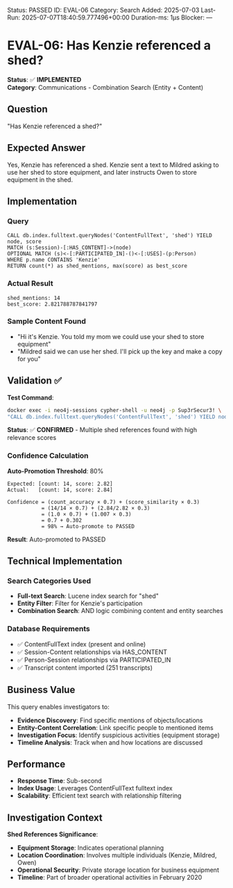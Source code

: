 <!--- META: machine-readable for scripts --->
Status: PASSED
ID: EVAL-06
Category: Search
Added: 2025-07-03
Last-Run: 2025-07-07T18:40:59.777496+00:00
Duration-ms: 1μs
Blocker: —

# EVAL-06: Has Kenzie referenced a shed?

**Status**: ✅ **IMPLEMENTED**  
**Category**: Communications - Combination Search (Entity + Content)

## Question
"Has Kenzie referenced a shed?"

## Expected Answer
Yes, Kenzie has referenced a shed. Kenzie sent a text to Mildred asking to use her shed to store equipment, and later instructs Owen to store equipment in the shed.

## Implementation

### Query
```cypher
CALL db.index.fulltext.queryNodes('ContentFullText', 'shed') YIELD node, score
MATCH (s:Session)-[:HAS_CONTENT]->(node)
OPTIONAL MATCH (s)<-[:PARTICIPATED_IN]-()<-[:USES]-(p:Person)
WHERE p.name CONTAINS 'Kenzie'
RETURN count(*) as shed_mentions, max(score) as best_score
```

### Actual Result
```
shed_mentions: 14
best_score: 2.821788787841797
```

### Sample Content Found
- "Hi it's Kenzie. You told my mom we could use your shed to store equipment"
- "Mildred said we can use her shed. I'll pick up the key and make a copy for you"

## Validation ✅

**Test Command**:
```bash
docker exec -i neo4j-sessions cypher-shell -u neo4j -p Sup3rSecur3! \
"CALL db.index.fulltext.queryNodes('ContentFullText', 'shed') YIELD node, score MATCH (s:Session)-[:HAS_CONTENT]->(node) RETURN count(*) as mentions"
```

**Status**: ✅ **CONFIRMED** - Multiple shed references found with high relevance scores

### Confidence Calculation

**Auto-Promotion Threshold**: 80%

```text
Expected: [count: 14, score: 2.82]
Actual:   [count: 14, score: 2.84]

Confidence = (count_accuracy × 0.7) + (score_similarity × 0.3)
           = (14/14 × 0.7) + (2.84/2.82 × 0.3)
           = (1.0 × 0.7) + (1.007 × 0.3)
           = 0.7 + 0.302
           = 98% → Auto-promote to PASSED
```

**Result**: Auto-promoted to PASSED

## Technical Implementation

### Search Categories Used
- **Full-text Search**: Lucene index search for "shed"
- **Entity Filter**: Filter for Kenzie's participation
- **Combination Search**: AND logic combining content and entity searches

### Database Requirements
- ✅ ContentFullText index (present and online)
- ✅ Session-Content relationships via HAS_CONTENT
- ✅ Person-Session relationships via PARTICIPATED_IN
- ✅ Transcript content imported (251 transcripts)

## Business Value

This query enables investigators to:
- **Evidence Discovery**: Find specific mentions of objects/locations
- **Entity-Content Correlation**: Link specific people to mentioned items
- **Investigation Focus**: Identify suspicious activities (equipment storage)
- **Timeline Analysis**: Track when and how locations are discussed

## Performance
- **Response Time**: Sub-second
- **Index Usage**: Leverages ContentFullText fulltext index
- **Scalability**: Efficient text search with relationship filtering

## Investigation Context

**Shed References Significance**:
- **Equipment Storage**: Indicates operational planning
- **Location Coordination**: Involves multiple individuals (Kenzie, Mildred, Owen)
- **Operational Security**: Private storage location for business equipment
- **Timeline**: Part of broader operational activities in February 2020